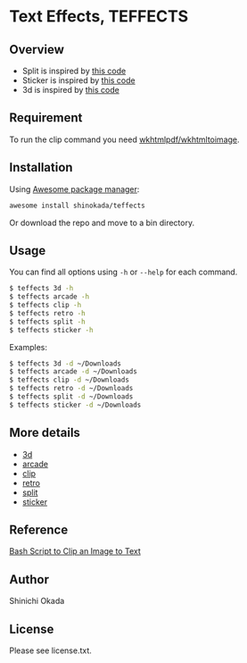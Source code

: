 # Text Effects, TEFFECTS

## Overview

- Split is inspired by [this code](https://codepen.io/havardob/pen/PoPaWaE)
- Sticker is inspired by [this code](https://codepen.io/5t3ph/pen/mdVZYpr)
- 3d is inspired by [this code](https://codepen.io/havardob/pen/WNQwvze)

## Requirement

To run the clip command you need [wkhtmlpdf/wkhtmltoimage](https://wkhtmltopdf.org/downloads.html).

## Installation

Using [Awesome package manager](https://github.com/shinokada/awesome):

```sh
awesome install shinokada/teffects
```

Or download the repo and move to a bin directory.

## Usage

You can find all options using `-h` or `--help` for each command.

```sh
$ teffects 3d -h
$ teffects arcade -h
$ teffects clip -h
$ teffects retro -h
$ teffects split -h
$ teffects sticker -h
```

Examples:

```sh
$ teffects 3d -d ~/Downloads
$ teffects arcade -d ~/Downloads
$ teffects clip -d ~/Downloads
$ teffects retro -d ~/Downloads
$ teffects split -d ~/Downloads
$ teffects sticker -d ~/Downloads
```

## More details

- [3d](https://github.com/shinokada/teffects/blob/master/docs/3d.md)
- [arcade](https://github.com/shinokada/teffects/blob/master/docs/arcade.md)
- [clip](https://github.com/shinokada/teffects/blob/master/docs/clip.md)
- [retro](https://github.com/shinokada/teffects/blob/master/docs/retro.md)
- [split](https://github.com/shinokada/teffects/blob/master/docs/split.md)
- [sticker](https://github.com/shinokada/teffects/blob/master/docs/sticker.md)

## Reference

[Bash Script to Clip an Image to Text](https://medium.com/mkdir-awesome/bash-script-to-clip-an-image-to-text-8adab80a7dfa)

## Author

Shinichi Okada

## License

Please see license.txt.
